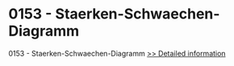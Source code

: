 # 0153 - Staerken-Schwaechen-Diagramm
0153 - Staerken-Schwaechen-Diagramm
[>> Detailed information](https://secure.shareit.com/shareit/product.html?productid=300999981&affiliateid=200057808)